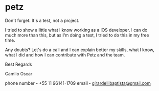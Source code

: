 # petz

Don't forget. It's a test, not a project.

I tried to show a little what I know working as a iOS developer. I can do much more than this, but as I'm doing a test, I tried to do this in my free time.

Any doubts? Let's do a call and I can explain better my skills, what I know, what I did and how I can contribute with Petz and the team.

Best Regards

Camilo Oscar

phone number - +55 11 96141-1709
email - girardellibaptista@gmail.com

